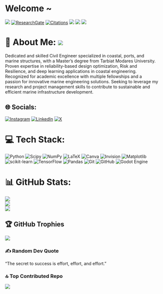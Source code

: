 # Welcome ~
![](https://komarev.com/ghpvc/?username=nassernajibi&color=orange&label=Profile+views)
[![ResearchGate](https://img.shields.io/badge/Research-Gate-sucess?style=flat&logo=researchgate)](https://www.researchgate.net/profile/Pouya-Zarbipour) 
[![Citations](https://img.shields.io/badge/Google%20Scholar-Citations-blue?style=flat&logo=Google%20Scholar)](https://scholar.google.com/citations?user=V5aIzssAAAAJ&hl=en)
<img src="https://img.shields.io/badge/Focus-Reliability Analysis-brightgreen" />
<img src="https://img.shields.io/badge/Focus-Risk and Resilience-brightgreen" />
<img src="https://img.shields.io/badge/Focus-Coastal engineering-brightgreen" />

# 💫 About Me: [![](https://visitcount.itsvg.in/api?id=pouyazarbipour&icon=6&color=9)](https://visitcount.itsvg.in)
Dedicated and skilled Civil Engineer specialized in coastal, ports, and marine structures, with a Master’s degree from Tarbiat Modares University. Proven expertise in reliability-based design optimization, Risk and Resilience, and deep learning applications in coastal engineering. Recognized for academic excellence with multiple fellowships and a passion for innovative marine engineering solutions. Seeking to leverage my research and project management skills to contribute to sustainable and efficient marine infrastructure development.


## 🌐 Socials:
[![Instagram](https://img.shields.io/badge/Instagram-%23E4405F.svg?logo=Instagram&logoColor=white)](https://instagram.com/pouyazarbipour) [![LinkedIn](https://img.shields.io/badge/LinkedIn-%230077B5.svg?logo=linkedin&logoColor=white)](https://linkedin.com/in/pouya-zarbipour) [![X](https://img.shields.io/badge/X-black.svg?logo=X&logoColor=white)](https://x.com/pouyazarbipour) 

# 💻 Tech Stack:
![Python](https://img.shields.io/badge/python-3670A0?style=for-the-badge&logo=python&logoColor=ffdd54) ![Scipy](https://img.shields.io/badge/SciPy-%230C55A5.svg?style=for-the-badge&logo=scipy&logoColor=%white) ![NumPy](https://img.shields.io/badge/numpy-%23013243.svg?style=for-the-badge&logo=numpy&logoColor=white) ![LaTeX](https://img.shields.io/badge/latex-%23008080.svg?style=for-the-badge&logo=latex&logoColor=white) ![Canva](https://img.shields.io/badge/Canva-%2300C4CC.svg?style=for-the-badge&logo=Canva&logoColor=white) ![Invision](https://img.shields.io/badge/invision-FF3366?style=for-the-badge&logo=invision&logoColor=white) ![Matplotlib](https://img.shields.io/badge/Matplotlib-%23ffffff.svg?style=for-the-badge&logo=Matplotlib&logoColor=black) ![scikit-learn](https://img.shields.io/badge/scikit--learn-%23F7931E.svg?style=for-the-badge&logo=scikit-learn&logoColor=white) ![TensorFlow](https://img.shields.io/badge/TensorFlow-%23FF6F00.svg?style=for-the-badge&logo=TensorFlow&logoColor=white) ![Pandas](https://img.shields.io/badge/pandas-%23150458.svg?style=for-the-badge&logo=pandas&logoColor=white) ![Git](https://img.shields.io/badge/git-%23F05033.svg?style=for-the-badge&logo=git&logoColor=white) ![GitHub](https://img.shields.io/badge/github-%23121011.svg?style=for-the-badge&logo=github&logoColor=white) ![Godot Engine](https://img.shields.io/badge/GODOT-%23FFFFFF.svg?style=for-the-badge&logo=godot-engine)
# 📊 GitHub Stats:
![](https://github-readme-stats.vercel.app/api?username=pouyazarbipour&theme=default_repocard&hide_border=false&include_all_commits=true&count_private=true)<br/>
![](https://github-readme-streak-stats.herokuapp.com/?user=pouyazarbipour&theme=default_repocard&hide_border=false)<br/>
![](https://github-readme-stats.vercel.app/api/top-langs/?username=pouyazarbipour&theme=default_repocard&hide_border=false&include_all_commits=true&count_private=true&layout=compact)

## 🏆 GitHub Trophies
![](https://github-profile-trophy.vercel.app/?username=pouyazarbipour&theme=default&no-frame=false&no-bg=true&margin-w=4)

### ✍️ Random Dev Quote
“The secret to success is effort, effort, and effort.”

### 🔝 Top Contributed Repo
![](https://github-contributor-stats.vercel.app/api?username=pouyazarbipour&limit=5&theme=default&combine_all_yearly_contributions=true)
